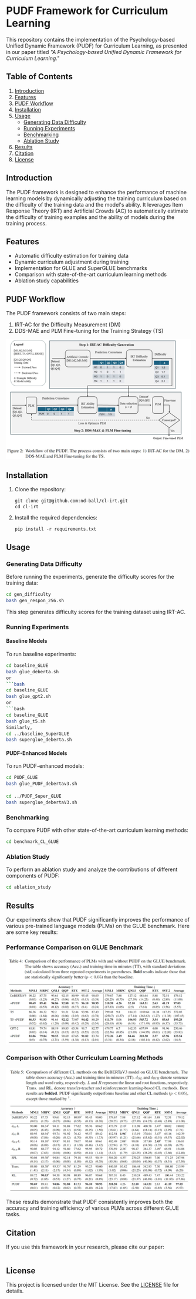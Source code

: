 # PUDF Framework for Curriculum Learning

This repository contains the implementation of the Psychology-based Unified Dynamic Framework (PUDF) for Curriculum Learning, as presented in our paper titled *"A Psychology-based Unified Dynamic Framework for Curriculum Learning."*

## Table of Contents

1. [Introduction](#introduction)
2. [Features](#features)
3. [PUDF Workflow](#pudf-workflow)
4. [Installation](#installation)
5. [Usage](#usage)
   - [Generating Data Difficulty](#generating-data-difficulty)
   - [Running Experiments](#running-experiments)
   - [Benchmarking](#benchmarking)
   - [Ablation Study](#ablation-study)
6. [Results](#results)
7. [Citation](#citation)
8. [License](#license)

## Introduction

The PUDF framework is designed to enhance the performance of machine learning models by dynamically adjusting the training curriculum based on the difficulty of the training data and the model's ability. It leverages Item Response Theory (IRT) and Artificial Crowds (AC) to automatically estimate the difficulty of training examples and the ability of models during the training process.

## Features

- Automatic difficulty estimation for training data
- Dynamic curriculum adjustment during training
- Implementation for GLUE and SuperGLUE benchmarks
- Comparison with state-of-the-art curriculum learning methods
- Ablation study capabilities

## PUDF Workflow

The PUDF framework consists of two main steps:

1. IRT-AC for the Difficulty Measurement (DM)
2. DDS-MAE and PLM Fine-tuning for the Training Strategy (TS)

![PUDF Workflow](workflow_PUDF.jpg)


## Installation

1. Clone the repository:

   ```
   git clone git@github.com:nd-ball/cl-irt.git
   cd cl-irt
   ```

2. Install the required dependencies:

   ```
   pip install -r requirements.txt
   ```

## Usage

### Generating Data Difficulty

Before running the experiments, generate the difficulty scores for the training data:

```bash
cd gen_difficulty
bash gen_respon_256.sh
```

This step generates difficulty scores for the training dataset using IRT-AC.

### Running Experiments

#### Baseline Models

To run baseline experiments:
```bash
cd baseline_GLUE
bash glue_deberta.sh
or
```bash
cd baseline_GLUE
bash glue_gpt2.sh
or
```bash
cd baseline_GLUE
bash glue_t5.sh
Similarly,
cd ../baseline_SuperGLUE
bash superglue_deberta.sh
```

#### PUDF-Enhanced Models

To run PUDF-enhanced models:

```bash
cd PUDF_GLUE
bash glue_PUDF_debertav3.sh

cd ../PUDF_Super_GLUE
bash superglue_debertaV3.sh
```

### Benchmarking

To compare PUDF with other state-of-the-art curriculum learning methods:

```bash
cd benchmark_CL_GLUE
```

### Ablation Study

To perform an ablation study and analyze the contributions of different components of PUDF:

```bash
cd ablation_study
```

## Results

Our experiments show that PUDF significantly improves the performance of various pre-trained language models (PLMs) on the GLUE benchmark. Here are some key results:

### Performance Comparison on GLUE Benchmark

![Performance Comparison](main_results1.jpg)



### Comparison with Other Curriculum Learning Methods

![CL Methods Comparison](main_results2.jpg)


These results demonstrate that PUDF consistently improves both the accuracy and training efficiency of various PLMs across different GLUE tasks.

## Citation

If you use this framework in your research, please cite our paper:

```

```

## License

This project is licensed under the MIT License. See the [LICENSE](LICENSE) file for details.
